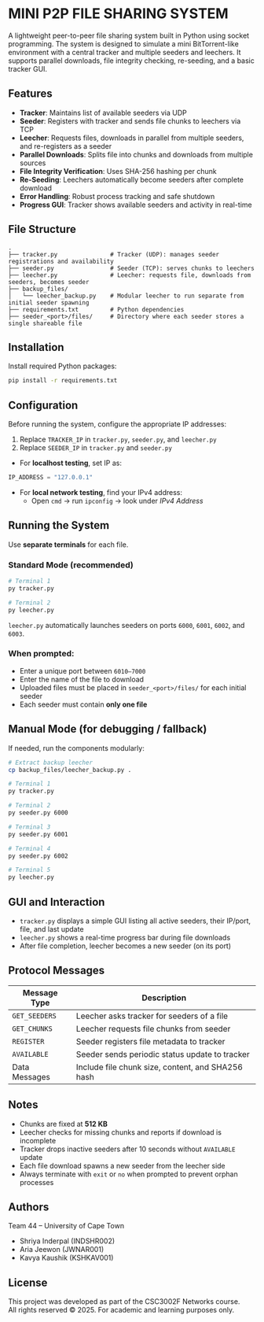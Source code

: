 # MINI P2P FILE SHARING SYSTEM

A lightweight peer-to-peer file sharing system built in Python using socket programming. The system is designed to simulate a mini BitTorrent-like environment with a central tracker and multiple seeders and leechers. It supports parallel downloads, file integrity checking, re-seeding, and a basic tracker GUI.

## Features

- **Tracker**: Maintains list of available seeders via UDP
- **Seeder**: Registers with tracker and sends file chunks to leechers via TCP
- **Leecher**: Requests files, downloads in parallel from multiple seeders, and re-registers as a seeder
- **Parallel Downloads**: Splits file into chunks and downloads from multiple sources
- **File Integrity Verification**: Uses SHA-256 hashing per chunk
- **Re-Seeding**: Leechers automatically become seeders after complete download
- **Error Handling**: Robust process tracking and safe shutdown
- **Progress GUI**: Tracker shows available seeders and activity in real-time

## File Structure

```
.
├── tracker.py               # Tracker (UDP): manages seeder registrations and availability
├── seeder.py                # Seeder (TCP): serves chunks to leechers
├── leecher.py               # Leecher: requests file, downloads from seeders, becomes seeder
├── backup_files/
│   └── leecher_backup.py    # Modular leecher to run separate from initial seeder spawning
├── requirements.txt         # Python dependencies
├── seeder_<port>/files/     # Directory where each seeder stores a single shareable file
```

## Installation

Install required Python packages:

```bash
pip install -r requirements.txt
```

## Configuration

Before running the system, configure the appropriate IP addresses:

1. Replace `TRACKER_IP` in `tracker.py`, `seeder.py`, and `leecher.py`
2. Replace `SEEDER_IP` in `tracker.py` and `seeder.py`

- For **localhost testing**, set IP as:
```python
IP_ADDRESS = "127.0.0.1"
```

- For **local network testing**, find your IPv4 address:
  - Open `cmd` → run `ipconfig` → look under *IPv4 Address*

## Running the System

Use **separate terminals** for each file.

### Standard Mode (recommended)

```bash
# Terminal 1
py tracker.py

# Terminal 2
py leecher.py
```

`leecher.py` automatically launches seeders on ports `6000`, `6001`, `6002`, and `6003`.

### When prompted:
- Enter a unique port between `6010–7000`
- Enter the name of the file to download
- Uploaded files must be placed in `seeder_<port>/files/` for each initial seeder
- Each seeder must contain **only one file**

## Manual Mode (for debugging / fallback)

If needed, run the components modularly:

```bash
# Extract backup leecher
cp backup_files/leecher_backup.py .

# Terminal 1
py tracker.py

# Terminal 2
py seeder.py 6000

# Terminal 3
py seeder.py 6001

# Terminal 4
py seeder.py 6002

# Terminal 5
py leecher.py
```

## GUI and Interaction

- `tracker.py` displays a simple GUI listing all active seeders, their IP/port, file, and last update
- `leecher.py` shows a real-time progress bar during file downloads
- After file completion, leecher becomes a new seeder (on its port)

## Protocol Messages

| Message Type     | Description                                      |
|------------------|--------------------------------------------------|
| `GET_SEEDERS`    | Leecher asks tracker for seeders of a file       |
| `GET_CHUNKS`     | Leecher requests file chunks from seeder         |
| `REGISTER`       | Seeder registers file metadata to tracker        |
| `AVAILABLE`      | Seeder sends periodic status update to tracker   |
| Data Messages    | Include file chunk size, content, and SHA256 hash|

## Notes

- Chunks are fixed at **512 KB**
- Leecher checks for missing chunks and reports if download is incomplete
- Tracker drops inactive seeders after 10 seconds without `AVAILABLE` update
- Each file download spawns a new seeder from the leecher side
- Always terminate with `exit` or `no` when prompted to prevent orphan processes

## Authors

Team 44 – University of Cape Town  
- Shriya Inderpal (INDSHR002)  
- Aria Jeewon (JWNAR001)  
- Kavya Kaushik (KSHKAV001)

## License

This project was developed as part of the CSC3002F Networks course.  
All rights reserved © 2025. For academic and learning purposes only.

